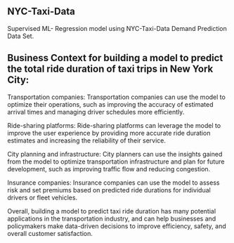 ## NYC-Taxi-Data

Supervised ML- Regression model using NYC-Taxi-Data Demand Prediction Data Set.






## Business  Context for building a model to predict the total ride duration of taxi trips in New York City:

Transportation companies: Transportation companies can use the model to optimize their operations, such as improving the accuracy of estimated arrival times and managing driver schedules more efficiently.

Ride-sharing platforms: Ride-sharing platforms can leverage the model to improve the user experience by providing more accurate ride duration estimates and increasing the reliability of their service.

City planning and infrastructure: City planners can use the insights gained from the model to optimize transportation infrastructure and plan for future development, such as improving traffic flow and reducing congestion.

Insurance companies: Insurance companies can use the model to assess risk and set premiums based on predicted ride durations for individual drivers or fleet vehicles.

Overall, building a model to predict taxi ride duration has many potential applications in the transportation industry, and can help businesses and policymakers make data-driven decisions to improve efficiency, safety, and overall customer satisfaction.
